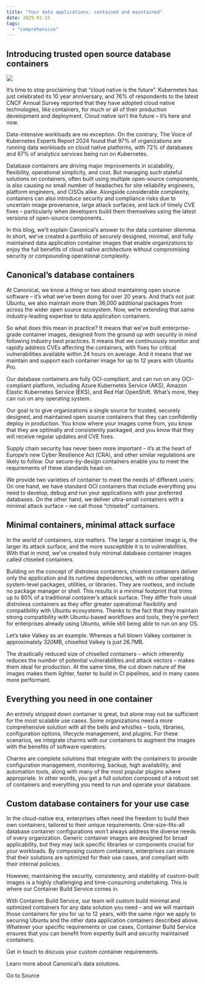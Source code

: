 ```yaml
---
title: "Your data applications, contained and maintained"
date: 2025-01-15
tags: 
  - "comprehensive"
---
```


## Introducing trusted open source database containers 

![](https://res.cloudinary.com/canonical/image/fetch/f_auto,q_auto,fl_sanitize,c_fill,w_2560,h_1440/https://ubuntu.com/wp-content/uploads/034c/Your-data-applications-no-button.png)

It’s time to stop proclaiming that “cloud native is the future”. Kubernetes has just celebrated its 10 year anniversary, and 76% of respondents to the latest CNCF Annual Survey reported that they have adopted cloud native technologies, like containers, for much or all of their production development and deployment. Cloud native isn’t the future – it’s here and now.

Data-intensive workloads are no exception. On the contrary, The Voice of Kubernetes Experts Report 2024 found that 97% of organizations are running data workloads on cloud native platforms, with 72% of databases and 67% of analytics services being run on Kubernetes. 

Database containers are driving major improvements in scalability, flexibility, operational simplicity, and cost. But managing such stateful solutions on containers, often built using multiple open-source components, is also causing no small number of headaches for site reliability engineers, platform engineers, and CISOs alike. Alongside considerable complexity, containers can also introduce security and compliance risks due to uncertain image provenance, large attack surfaces, and lack of timely CVE fixes – particularly when developers build them themselves using the latest versions of open-source components.. 

In this blog, we’ll explain Canonical’s answer to the data container dilemma. In short, we’ve created a portfolio of securely designed, minimal, and fully maintained data application container images that enable organizations to enjoy the full benefits of cloud native architecture without compromising security or compounding operational complexity.

## Canonical’s database containers

At Canonical, we know a thing or two about maintaining open source software – it’s what we’ve been doing for over 20 years. And that’s not just Ubuntu, we also maintain more than 36,000 additional packages from across the wider open source ecosystem. Now, we’re extending that same industry-leading expertise to data application containers.

So what does this mean in practice? It means that we’ve built enterprise-grade container images, designed from the ground up with security in mind following industry best practices. It means that we continuously monitor and rapidly address CVEs affecting the containers, with fixes for critical vulnerabilities available within 24 hours on average. And it means that we maintain and support each container image for up to 12 years with Ubuntu Pro.

Our database containers are fully OCI-compliant, and can run on any OCI-compliant platform, including Azure Kubernetes Service (AKS), Amazon Elastic Kubernetes Service (EKS), and Red Hat OpenShift. What’s more, they can run on any operating system. 

Our goal is to give organizations a single source for trusted, securely designed, and maintained open source containers that they can confidently deploy in production. You know where your images come from, you know that they are optimally and consistently packaged, and you know that they will receive regular updates and CVE fixes. 

Supply chain security has never been more important – it’s at the heart of Europe’s new Cyber Resilience Act (CRA), and other similar regulations are likely to follow. Our secure-by-design containers enable you to meet the requirements of these standards head-on.

We provide two varieties of container to meet the needs of different users. On one hand, we have standard OCI containers that include everything you need to develop, debug and run your applications with your preferred databases. On the other hand, we deliver ultra-small containers with a minimal attack surface – we call those “chiseled” containers.

## Minimal containers, minimal attack surface

In the world of containers, size matters. The larger a container image is, the larger its attack surface, and the more susceptible it is to vulnerabilities. With that in mind, we’ve created truly minimal database container images called chiseled containers.

Building on the concept of distroless containers, chiseled containers deliver only the application and its runtime dependencies, with no other operating system-level packages, utilities, or libraries. They are rootless, and include no package manager or shell. This results in a minimal footprint that trims up to 80% of a traditional container’s attack surface. They differ from usual distroless containers as they offer greater operational flexibility and compatibility with Ubuntu ecosystems. Thanks to the fact that they maintain strong compatibility with Ubuntu-based workflows and tools, they’re perfect for enterprises already using Ubuntu, while still being able to run on any OS.

Let’s take Valkey as an example. Whereas a full blown Valkey container is approximately 320MB, chiselled Valkey is just 26.7MB.

The drastically reduced size of chiselled containers – which inherently reduces the number of potential vulnerabilities and attack vectors – makes them ideal for production. At the same time, the cut down nature of the images makes them lighter, faster to build in CI pipelines, and in many cases more performant.

## Everything you need in one container

An entirely stripped down container is great, but alone may not be sufficient for the most scalable use cases. Some organizations need a more comprehensive solution with all the bells and whistles – tools, libraries, configuration options, lifecycle management, and plugins. For these scenarios, we integrate charms with our containers to augment the images with the benefits of software operators.

Charms are complete solutions that integrate with the containers to provide configuration management, monitoring, backup, high availability, and automation tools, along with many of the most popular plugins where appropriate. In other words, you get a full solution composed of a robust set of containers and everything you need to run and operate your database.

## Custom database containers for your use case

In the cloud-native era, enterprises often need the freedom to build their own containers, tailored to their unique requirements. One-size-fits-all database container configurations won’t always address the diverse needs of every organization. Generic container images are designed for broad applicability, but they may lack specific libraries or components crucial for your workloads. By composing custom containers, enterprises can ensure that their solutions are optimized for their use cases, and compliant with their internal policies.

However, maintaining the security, consistency, and stability of custom-built images is a highly challenging and time-consuming undertaking. This is where our Container Build Service comes in.

With Container Build Service, our team will custom build minimal and optimized containers for any data solution you need – and we will maintain those containers for you for up to 12 years, with the same rigor we apply to securing Ubuntu and the other data application containers described above. Whatever your specific requirements or use cases, Container Build Service ensures that you can benefit from expertly built and security maintained containers.

Get in touch to discuss your custom container requirements.

Learn more about Canonical’s data solutions.

Go to Source
